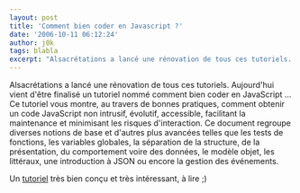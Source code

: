 ```yaml
---
layout: post
title: 'Comment bien coder en Javascript ?'
date: '2006-10-11 06:12:24'
author: j0k
tags: blabla
excerpt: "Alsacrétations a lancé une rénovation de tous ces tutoriels. Aujourd'hui vient d'être finalisé un tutoriel nommé comment bien coder en JavaScript ...     \nCe tutoriel vous montre, au travers de bonnes pratiques, comment obtenir un code JavaScript non intrusif, évolutif, accessible, facilitant la maintenance et minimisant les risques d'interaction. Ce document      …"
---
```


Alsacrétations a lancé une rénovation de tous ces tutoriels. Aujourd'hui vient d'être finalisé un tutoriel nommé comment bien coder en JavaScript ...
Ce tutoriel vous montre, au travers de bonnes pratiques, comment obtenir un code JavaScript non intrusif, évolutif, accessible, facilitant la maintenance et minimisant les risques d'interaction. Ce document regroupe diverses notions de base et d'autres plus avancées telles que les tests de fonctions, les variables globales, la séparation de la structure, de la présentation, du comportement voire des données, le modèle objet, les littéraux, une introduction à JSON ou encore la gestion des événements.

Un [tutoriel](http://css.alsacreations.com/Tutoriels-JavaScript/bonnes-pratiques-javascript) très bien conçu et très intéressant, à lire ;)
